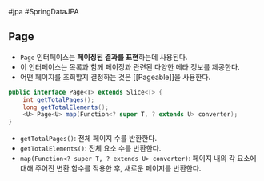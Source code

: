 #jpa #SpringDataJPA

## Page
+ `Page` 인터페이스는 **페이징된 결과를 표현**하는데 사용된다.
+ 이 인터페이스는 목록과 함께 페이징과 관련된 다양한 메타 정보를 제공한다.
+ 어떤 페이지를 조회할지 결정하는 것은 [[Pageable]]을 사용한다.

```java
public interface Page<T> extends Slice<T> {
    int getTotalPages();
    long getTotalElements();
    <U> Page<U> map(Function<? super T, ? extends U> converter);
}

```

- `getTotalPages()`: 전체 페이지 수를 반환한다.
- `getTotalElements()`: 전체 요소 수를 반환한다.
- `map(Function<? super T, ? extends U> converter)`: 페이지 내의 각 요소에 대해 주어진 변환 함수를 적용한 후, 새로운 페이지를 반환한다.

